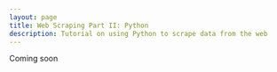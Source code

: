 ```yaml
---
layout: page
title: Web Scraping Part II: Python
description: Tutorial on using Python to scrape data from the web
---
```


Coming soon